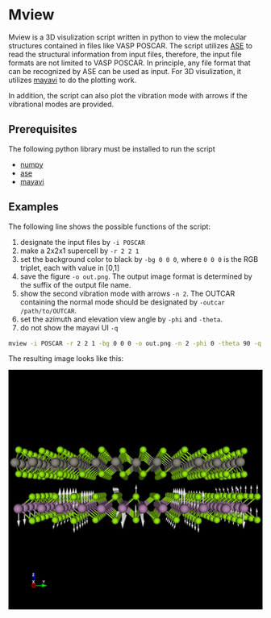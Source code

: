 # Mview

Mview is a 3D visulization script written in python to view the molecular
structures contained in files like VASP POSCAR. The script utilizes
[ASE](https://wiki.fysik.dtu.dk/ase/ase/io/io.html) to read the structural
information from input files, therefore, the input file formats are not limited
to VASP POSCAR. In principle, any file format that can be recognized by ASE can
be used as input. For 3D visulization, it utilizes
[mayavi](https://docs.enthought.com/mayavi/mayavi/) to do the plotting work.

In addition, the script can also plot the vibration mode with arrows if the
vibrational modes are provided.

## Prerequisites

The following python library must be installed to run the script

* [numpy](https://wiki.fysik.dtu.dk/ase/ase/io/io.html)
* [ase](https://wiki.fysik.dtu.dk/ase/ase/io/io.html)
* [mayavi](https://docs.enthought.com/mayavi/mayavi/)

## Examples

The following line shows the possible functions of the script:

1. designate the input files by `-i POSCAR`
2. make a 2x2x1 supercell by `-r 2 2 1`
3. set the background color to black by `-bg 0 0 0`, where `0 0 0` is the RGB
   triplet, each with value in [0,1]
4. save the figure `-o out.png`. The output image format is determined by the
   suffix of the output file name.
5. show the second vibration mode with arrows `-n 2`. The OUTCAR containing the
   normal mode should be designated by `-outcar /path/to/OUTCAR`.
6. set the azimuth and elevation view angle by `-phi` and `-theta`.
7. do not show the mayavi UI `-q`

```bash
mview -i POSCAR -r 2 2 1 -bg 0 0 0 -o out.png -n 2 -phi 0 -theta 90 -q
```

The resulting image looks like this:

![mview_example](example/out.png)
